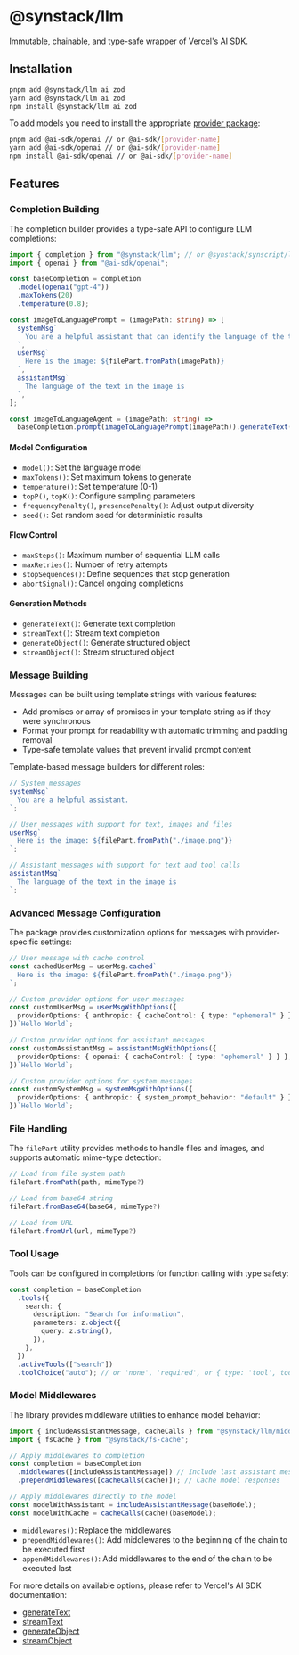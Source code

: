# @synstack/llm

Immutable, chainable, and type-safe wrapper of Vercel's AI SDK.

## Installation

```bash
pnpm add @synstack/llm ai zod
yarn add @synstack/llm ai zod
npm install @synstack/llm ai zod
```

To add models you need to install the appropriate [provider package](https://sdk.vercel.ai/providers/ai-sdk-providers):

```bash
pnpm add @ai-sdk/openai // or @ai-sdk/[provider-name]
yarn add @ai-sdk/openai // or @ai-sdk/[provider-name]
npm install @ai-sdk/openai // or @ai-sdk/[provider-name]
```

## Features

### Completion Building

The completion builder provides a type-safe API to configure LLM completions:

```ts
import { completion } from "@synstack/llm"; // or @synstack/synscript/llm
import { openai } from "@ai-sdk/openai";

const baseCompletion = completion
  .model(openai("gpt-4"))
  .maxTokens(20)
  .temperature(0.8);

const imageToLanguagePrompt = (imagePath: string) => [
  systemMsg`
    You are a helpful assistant that can identify the language of the text in the image.
  `,
  userMsg`
    Here is the image: ${filePart.fromPath(imagePath)}
  `,
  assistantMsg`
    The language of the text in the image is
  `,
];

const imageToLanguageAgent = (imagePath: string) =>
  baseCompletion.prompt(imageToLanguagePrompt(imagePath)).generateText();
```

#### Model Configuration

- `model()`: Set the language model
- `maxTokens()`: Set maximum tokens to generate
- `temperature()`: Set temperature (0-1)
- `topP()`, `topK()`: Configure sampling parameters
- `frequencyPenalty()`, `presencePenalty()`: Adjust output diversity
- `seed()`: Set random seed for deterministic results

#### Flow Control

- `maxSteps()`: Maximum number of sequential LLM calls
- `maxRetries()`: Number of retry attempts
- `stopSequences()`: Define sequences that stop generation
- `abortSignal()`: Cancel ongoing completions

#### Generation Methods

- `generateText()`: Generate text completion
- `streamText()`: Stream text completion
- `generateObject()`: Generate structured object
- `streamObject()`: Stream structured object

### Message Building

Messages can be built using template strings with various features:

- Add promises or array of promises in your template string as if they were synchronous
- Format your prompt for readability with automatic trimming and padding removal
- Type-safe template values that prevent invalid prompt content

Template-based message builders for different roles:

```ts
// System messages
systemMsg`
  You are a helpful assistant.
`;

// User messages with support for text, images and files
userMsg`
  Here is the image: ${filePart.fromPath("./image.png")}
`;

// Assistant messages with support for text and tool calls
assistantMsg`
  The language of the text in the image is
`;
```

### Advanced Message Configuration

The package provides customization options for messages with provider-specific settings:

```ts
// User message with cache control
const cachedUserMsg = userMsg.cached`
  Here is the image: ${filePart.fromPath("./image.png")}
`;

// Custom provider options for user messages
const customUserMsg = userMsgWithOptions({
  providerOptions: { anthropic: { cacheControl: { type: "ephemeral" } } },
})`Hello World`;

// Custom provider options for assistant messages
const customAssistantMsg = assistantMsgWithOptions({
  providerOptions: { openai: { cacheControl: { type: "ephemeral" } } },
})`Hello World`;

// Custom provider options for system messages
const customSystemMsg = systemMsgWithOptions({
  providerOptions: { anthropic: { system_prompt_behavior: "default" } },
})`Hello World`;
```

### File Handling

The `filePart` utility provides methods to handle files and images, and supports automatic mime-type detection:

```ts
// Load from file system path
filePart.fromPath(path, mimeType?)

// Load from base64 string
filePart.fromBase64(base64, mimeType?)

// Load from URL
filePart.fromUrl(url, mimeType?)
```

### Tool Usage

Tools can be configured in completions for function calling with type safety:

```ts
const completion = baseCompletion
  .tools({
    search: {
      description: "Search for information",
      parameters: z.object({
        query: z.string(),
      }),
    },
  })
  .activeTools(["search"])
  .toolChoice("auto"); // or 'none', 'required', or { type: 'tool', toolName: 'search' }
```

### Model Middlewares

The library provides middleware utilities to enhance model behavior:

```ts
import { includeAssistantMessage, cacheCalls } from "@synstack/llm/middleware";
import { fsCache } from "@synstack/fs-cache";

// Apply middlewares to completion
const completion = baseCompletion
  .middlewares([includeAssistantMessage]) // Include last assistant message in output
  .prependMiddlewares([cacheCalls(cache)]); // Cache model responses

// Apply middlewares directly to the model
const modelWithAssistant = includeAssistantMessage(baseModel);
const modelWithCache = cacheCalls(cache)(baseModel);
```

- `middlewares()`: Replace the middlewares
- `prependMiddlewares()`: Add middlewares to the beginning of the chain to be executed first
- `appendMiddlewares()`: Add middlewares to the end of the chain to be executed last

For more details on available options, please refer to Vercel's AI SDK documentation:

- [generateText](https://sdk.vercel.ai/docs/reference/ai-sdk-core/generate-text)
- [streamText](https://sdk.vercel.ai/docs/reference/ai-sdk-core/stream-text)
- [generateObject](https://sdk.vercel.ai/docs/reference/ai-sdk-core/generate-object)
- [streamObject](https://sdk.vercel.ai/docs/reference/ai-sdk-core/stream-object)
